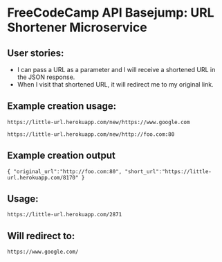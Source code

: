 # FreeCodeCamp API Basejump: URL Shortener Microservice
## User stories:

- I can pass a URL as a parameter and I will receive a shortened URL in the JSON response.
- When I visit that shortened URL, it will redirect me to my original link.

## Example creation usage:
`https://little-url.herokuapp.com/new/https://www.google.com`

`https://little-url.herokuapp.com/new/http://foo.com:80`

## Example creation output
`{ "original_url":"http://foo.com:80", "short_url":"https://little-url.herokuapp.com/8170" }`

## Usage:
`https://little-url.herokuapp.com/2871`

## Will redirect to:
`https://www.google.com/`
